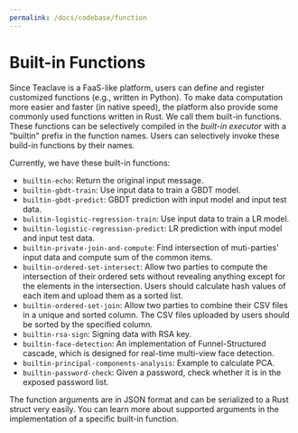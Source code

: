```yaml
---
permalink: /docs/codebase/function
---
```


# Built-in Functions

Since Teaclave is a FaaS-like platform, users can define and register customized
functions (e.g., written in Python). To make data computation more easier and
faster (in native speed), the platform also provide some commonly used functions
written in Rust. We call them built-in functions. These functions can be
selectively compiled in the *built-in executor* with a "builtin" prefix in the
function names. Users can selectively invoke these build-in functions by their
names.

Currently, we have these built-in functions:
  - `builtin-echo`: Return the original input message.
  - `builtin-gbdt-train`: Use input data to train a GBDT model.
  - `builtin-gbdt-predict`: GBDT prediction with input model and input test data.
  - `bulitin-logistic-regression-train`: Use input data to train a LR model.
  - `builtin-logistic-regression-predict`: LR prediction with input model and input test data.
  - `builtin-private-join-and-compute`: Find intersection of muti-parties' input
    data and compute sum of the common items.
  - `builtin-ordered-set-intersect`: Allow two parties to compute the
    intersection of their ordered sets without revealing anything except for the
    elements in the intersection. Users should calculate hash values of each item
    and upload them as a sorted list.
  - `builtin-ordered-set-join`: Allow two parties to combine their CSV files in a unique
    and sorted column. The CSV files uploaded by users should be sorted by the specified
    column.
  - `builtin-rsa-sign`: Signing data with RSA key.
  - `builtin-face-detection`: An implementation of Funnel-Structured cascade,
    which is designed for real-time multi-view face detection.
  - `builtin-principal-components-analysis`: Example to calculate PCA.
  - `builtin-password-check`: Given a password, check whether it is in the
    exposed password list.
  
The function arguments are in JSON format and can be serialized to a Rust struct
very easily. You can learn more about supported arguments in the implementation
of a specific built-in function.
